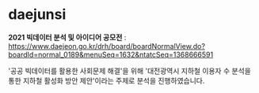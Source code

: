# daejunsi
**2021 빅데이터 분석 및 아이디어 공모전**
: https://www.daejeon.go.kr/drh/board/boardNormalView.do?boardId=normal_0189&menuSeq=1632&ntatcSeq=1368666591

'공공 빅데이터를 활용한 사회문제 해결'을 위해 '대전광역시 지하철 이용자 수 분석을 통한 지하철 활성화 방안 제안'이라는 주제로 분석을 진행하였습니다. 
